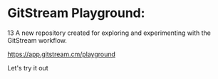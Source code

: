 # GitStream Playground:
13
A new repository created for exploring and experimenting with the GitStream workflow.

https://app.gitstream.cm/playground

Let's try it out
